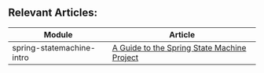 ## Relevant Articles: 

Module | Article
--|--
spring-statemachine-intro | [A Guide to the Spring State Machine Project](https://www.baeldung.com/spring-state-machine)
